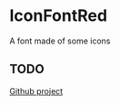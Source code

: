 # IconFontRed
A font made of some icons

## TODO

[Github project](https://github.com/orgs/IconFontRed/projects/1)
